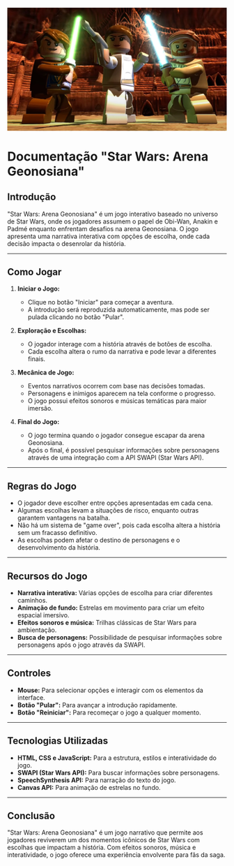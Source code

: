 ![alt](imagens/readme.png)

# Documentação "Star Wars: Arena Geonosiana"

## Introdução
"Star Wars: Arena Geonosiana" é um jogo interativo baseado no universo de Star Wars, onde os jogadores assumem o papel de Obi-Wan, Anakin e Padmé enquanto enfrentam desafios na arena Geonosiana. O jogo apresenta uma narrativa interativa com opções de escolha, onde cada decisão impacta o desenrolar da história.

---

## Como Jogar
1. **Iniciar o Jogo:**
   - Clique no botão "Iniciar" para começar a aventura.
   - A introdução será reproduzida automaticamente, mas pode ser pulada clicando no botão "Pular".
   
2. **Exploração e Escolhas:**
   - O jogador interage com a história através de botões de escolha.
   - Cada escolha altera o rumo da narrativa e pode levar a diferentes finais.

3. **Mecânica de Jogo:**
   - Eventos narrativos ocorrem com base nas decisões tomadas.
   - Personagens e inimigos aparecem na tela conforme o progresso.
   - O jogo possui efeitos sonoros e músicas temáticas para maior imersão.

4. **Final do Jogo:**
   - O jogo termina quando o jogador consegue escapar da arena Geonosiana.
   - Após o final, é possível pesquisar informações sobre personagens através de uma integração com a API SWAPI (Star Wars API).

---

## Regras do Jogo
- O jogador deve escolher entre opções apresentadas em cada cena.
- Algumas escolhas levam a situações de risco, enquanto outras garantem vantagens na batalha.
- Não há um sistema de "game over", pois cada escolha altera a história sem um fracasso definitivo.
- As escolhas podem afetar o destino de personagens e o desenvolvimento da história.

---

## Recursos do Jogo
- **Narrativa interativa:** Várias opções de escolha para criar diferentes caminhos.
- **Animação de fundo:** Estrelas em movimento para criar um efeito espacial imersivo.
- **Efeitos sonoros e música:** Trilhas clássicas de Star Wars para ambientação.
- **Busca de personagens:** Possibilidade de pesquisar informações sobre personagens após o jogo através da SWAPI.

---

## Controles
- **Mouse:** Para selecionar opções e interagir com os elementos da interface.
- **Botão "Pular":** Para avançar a introdução rapidamente.
- **Botão "Reiniciar":** Para recomeçar o jogo a qualquer momento.

---

## Tecnologias Utilizadas
- **HTML, CSS e JavaScript:** Para a estrutura, estilos e interatividade do jogo.
- **SWAPI (Star Wars API):** Para buscar informações sobre personagens.
- **SpeechSynthesis API:** Para narração do texto do jogo.
- **Canvas API:** Para animação de estrelas no fundo.

---

## Conclusão
"Star Wars: Arena Geonosiana" é um jogo narrativo que permite aos jogadores reviverem um dos momentos icônicos de Star Wars com escolhas que impactam a história. Com efeitos sonoros, música e interatividade, o jogo oferece uma experiência envolvente para fãs da saga.

